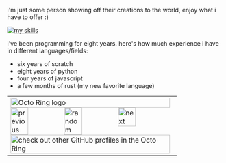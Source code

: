 i'm just some person showing off their creations to the world, enjoy what i have to offer :)

[![my skills](https://skillicons.dev/icons?i=bash,blender,coffeescript,css,devto,discord,electron,github,gmail,html,js,jquery,linuxmd,mint,obsidian,powershell,py,replit,rust,stackoverflow,sublime,svg,ubuntu,unity,vscode,windows)](https://skillicons.dev)

i've been programming for eight years. here's how much experience i have in different languages/fields:

- six years of scratch
- eight years of python
- four years of javascript
- a few months of rust (my new favorite language)

<table><tbody><tr><td><a href="https://octo-ring.com/"><img src="https://octo-ring.com/static/img/widget/top.png" width="99%" alt="Octo Ring logo" align="top"></a><br><a href="https://octo-ring.com/p/qwertyy-dev/prev"><img src="https://octo-ring.com/static/img/widget/prev.png" width="33%" alt="previous" align="top" title="previous profile"></a><a href="https://octo-ring.com/p/qwertyy-dev/random"><img src="https://octo-ring.com/static/img/widget/random.png" width="33%" alt="random" align="top" title="random profile"></a><a href="https://octo-ring.com/p/qwertyy-dev/next"><img src="https://octo-ring.com/static/img/widget/next.png" width="33%" alt="next" align="top" title="next profile"></a><br><a href="https://octo-ring.com/"><img src="https://octo-ring.com/static/img/widget/bottom.png" width="99%" alt="check out other GitHub profiles in the Octo Ring" align="top"></a></td></tr></tbody></table>

